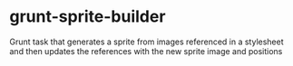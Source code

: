 grunt-sprite-builder
====================

Grunt task that generates a sprite from images referenced in a stylesheet and then updates the references with the new sprite image and positions
